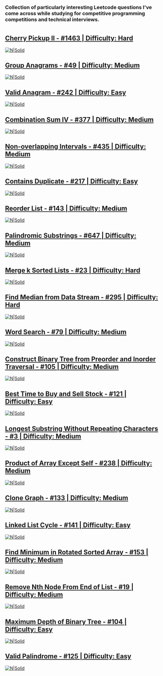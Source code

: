 ### Collection of particularly interesting Leetcode questions I've come across while studying for competitive programming competitions and technical interviews.

#

## [Cherry Pickup II - #1463 | Difficulty: Hard](https://leetcode.com/problems/cherry-pickup-ii/)

[![N|Solid](images/cherry-pickup-ii.png)](#)


## [Group Anagrams - #49 | Difficulty: Medium](https://leetcode.com/problems/group-anagrams/)

[![N|Solid](images/group-anagrams.png)](#)


## [Valid Anagram - #242 | Difficulty: Easy](https://leetcode.com/problems/valid-anagram/)

[![N|Solid](images/valid-anagram.png)](#)


## [Combination Sum IV - #377 | Difficulty: Medium](https://leetcode.com/problems/combination-sum-iv/)

[![N|Solid](images/combination-sum-iv.png)](#)


## [Non-overlapping Intervals - #435 | Difficulty: Medium](https://leetcode.com/problems/non-overlapping-intervals/)

[![N|Solid](images/non-overlapping-intervals.png)](#)


## [Contains Duplicate - #217 | Difficulty: Easy](https://leetcode.com/problems/contains-duplicate/)

[![N|Solid](images/contains-duplicate.png)](#)


## [Reorder List - #143 | Difficulty: Medium](https://leetcode.com/problems/reorder-list/)

[![N|Solid](images/reorder-list.png)](#)


## [Palindromic Substrings - #647 | Difficulty: Medium](https://leetcode.com/problems/palindromic-substrings/)

[![N|Solid](images/palindromic-substrings.png)](#)


## [Merge k Sorted Lists - #23 | Difficulty: Hard](https://leetcode.com/problems/merge-k-sorted-lists/)

[![N|Solid](images/merge-k-sorted-lists.png)](#)


## [Find Median from Data Stream - #295 | Difficulty: Hard](https://leetcode.com/problems/find-median-from-data-stream/)

[![N|Solid](images/find-median-from-data-stream.png)](#)


## [Word Search - #79 | Difficulty: Medium](https://leetcode.com/problems/word-search/)

[![N|Solid](images/word-search.png)](#)


## [Construct Binary Tree from Preorder and Inorder Traversal - #105 | Difficulty: Medium](https://leetcode.com/problems/construct-binary-tree-from-preorder-and-inorder-traversal/)

[![N|Solid](images/construct-binary-tree-from-preorder-and-inorder-traversal.png)](#)


## [Best Time to Buy and Sell Stock - #121 | Difficulty: Easy](https://leetcode.com/problems/best-time-to-buy-and-sell-stock/)

[![N|Solid](images/best-time-to-buy-and-sell-stock.png)](#)


## [Longest Substring Without Repeating Characters - #3 | Difficulty: Medium](https://leetcode.com/problems/longest-substring-without-repeating-characters/)

[![N|Solid](images/longest-substring-without-repeating-characters.png)](#)


## [Product of Array Except Self - #238 | Difficulty: Medium](https://leetcode.com/problems/product-of-array-except-self/)

[![N|Solid](images/product-of-array-except-self.png)](#)


## [Clone Graph - #133 | Difficulty: Medium](https://leetcode.com/problems/clone-graph/)

[![N|Solid](images/clone-graph.png)](#)


## [Linked List Cycle - #141 | Difficulty: Easy](https://leetcode.com/problems/linked-list-cycle/)

[![N|Solid](images/linked-list-cycle.png)](#)


## [Find Minimum in Rotated Sorted Array - #153 | Difficulty: Medium](https://leetcode.com/problems/find-minimum-in-rotated-sorted-array/)

[![N|Solid](images/find-minimum-in-rotated-sorted-array.png)](#)


## [Remove Nth Node From End of List - #19 | Difficulty: Medium](https://leetcode.com/problems/remove-nth-node-from-end-of-list/)

[![N|Solid](images/remove-nth-node-from-end-of-list.png)](#)


## [Maximum Depth of Binary Tree - #104 | Difficulty: Easy](https://leetcode.com/problems/maximum-depth-of-binary-tree/)

[![N|Solid](images/maximum-depth-of-binary-tree.png)](#)


## [Valid Palindrome - #125 | Difficulty: Easy](https://leetcode.com/problems/valid-palindrome/)

[![N|Solid](images/valid-palindrome.png)](#)
